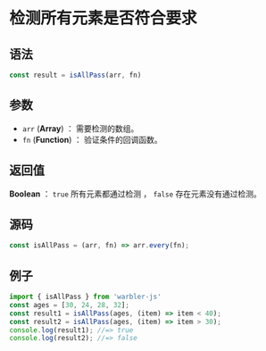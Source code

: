 <!--
 * @Author: 一尾流莺
 * @Description:检测所有元素是否符合要求
 * @Date: 2021-09-13 17:26:25
 * @LastEditTime: 2021-09-16 18:01:01
 * @FilePath: \warblerjs-guide\docs\guide\array\isAllPass.md
-->

# 检测所有元素是否符合要求

## 语法

```js
const result = isAllPass(arr, fn)
```

## 参数

- `arr` (**Array**) ： 需要检测的数组。
- `fn` (**Function**) ： 验证条件的回调函数。

## 返回值


**Boolean** ：  `true` 所有元素都通过检测 ， `false` 存在元素没有通过检测。


## 源码

```js
const isAllPass = (arr, fn) => arr.every(fn);
```

## 例子


```js
import { isAllPass } from 'warbler-js'
const ages = [30, 24, 28, 32];
const result1 = isAllPass(ages, (item) => item < 40);
const result2 = isAllPass(ages, (item) => item > 30);
console.log(result1); //=> true
console.log(result2); //=> false
```